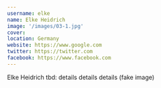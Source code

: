 ```yaml
---
username: elke
name: Elke Heidrich
image: '/images/03-1.jpg'
cover:
location: Germany
website: https://www.google.com
twitter: https://twitter.com
facebook: https://www.facebook.com
---
```

Elke Heidrich tbd: details details details (fake image)